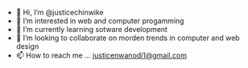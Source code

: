 - 👋 Hi, I’m @justicechinwike
- 👀 I’m interested in web and computer progamming
- 🌱 I’m currently learning sotware development
- 💞️ I’m looking to collaborate on morden trends in computer and web design
- 📫 How to reach me ... justicenwanodi1@gmail.com

<!---
justicechinwike/justicechinwike is a ✨ special ✨ repository because its `README.md` (this file) appears on your GitHub profile.
You can click the Preview link to take a look at your changes.
--->
